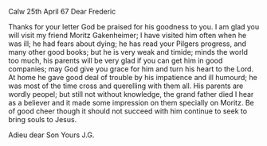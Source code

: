  Calw 25th April 67
Dear Frederic

Thanks for your letter God be praised for his goodness to you. I am glad you will visit my friend Moritz Gakenheimer; I have visited him often when he was ill; he had fears about dying; he has read your Pilgers progress, and many other good books; but he is very weak and timide; minds the world too much, his parents will be very glad if you can get him in good companies; may God give you grace for him and turn his heart to the Lord. At home he gave good deal of trouble by his impatience and ill humourd; he was most of the time cross and querelling with them all. His parents are wordly peopel; but still not without knowledge, the grand father died I hear as a believer and it made some impression on them specially on Moritz. Be of good cheer though it should not succeed with him continue to seek to bring souls to Jesus.

Adieu dear Son
 Yours J.G.
